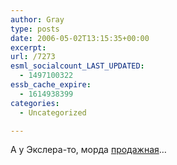 ```yaml
---
author: Gray
type: posts
date: 2006-05-02T13:15:35+00:00
excerpt:
url: /7273
esml_socialcount_LAST_UPDATED:
  - 1497100322
essb_cache_expire:
  - 1614938399
categories:
  - Uncategorized

---
```








А у Экслера-то, морда [продажная][1]&#8230;

 [1]: http://exler.ru/blog/item/1148/